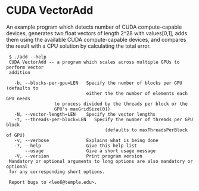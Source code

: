 # CUDA VectorAdd

An example program which detects number of CUDA compute-capable devices,
generates two float vectors of length 2^28 with values[0,1], adds them using
the available CUDA compute-capable devices, and compares the result with a CPU
solution by calculating the total error.

	 $ ./add --help
	 CUDA VectorAdd -- a program which scales across multiple GPUs to perform vector
	 addition

	   -b, --blocks-per-gpu=LEN   Specify the number of blocks per GPU (defaults to
	                              either the the number of elements each GPU needs
				      to process divided by the threads per block or the
				      GPU's maxGridSize[0])
	   -N, --vector-length=LEN    Specify the vector lengths
	   -t, --threads-per-block=LEN   Specify the number of threads per GPU block
                                         (defaults to maxThreadsPerBlock of GPU)
	   -v, --verbose              Explains what is being done
	   -?, --help                 Give this help list
	       --usage                Give a short usage message
	   -V, --version              Print program version
	 Mandatory or optional arguments to long options are also mandatory or optional
	 for any corresponding short options.
	 
	 Report bugs to <leo6@temple.edu>.
